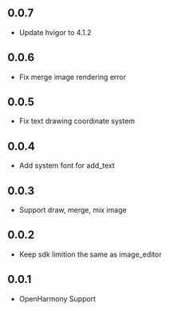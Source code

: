 ## 0.0.7

* Update hvigor to 4.1.2

## 0.0.6

* Fix merge image rendering error

## 0.0.5

* Fix text drawing coordinate system

## 0.0.4

* Add system font for add_text

## 0.0.3

* Support draw, merge, mix image

## 0.0.2

* Keep sdk limition the same as image_editor

## 0.0.1

* OpenHarmony Support
